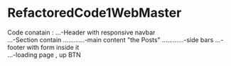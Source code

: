 # RefactoredCode1WebMaster
Code conatain :
...-Header with responsive navbar     
...-Section contain 
............-main content "the Posts"
............-side bars
...-footer with form inside it    
...-loading page , up BTN 
   

